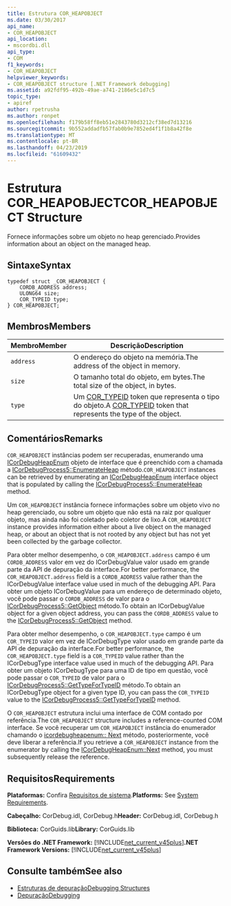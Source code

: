 ```yaml
---
title: Estrutura COR_HEAPOBJECT
ms.date: 03/30/2017
api_name:
- COR_HEAPOBJECT
api_location:
- mscordbi.dll
api_type:
- COM
f1_keywords:
- COR_HEAPOBJECT
helpviewer_keywords:
- COR_HEAPOBJECT structure [.NET Framework debugging]
ms.assetid: a92fdf95-492b-49ae-a741-2186e5c1d7c5
topic_type:
- apiref
author: rpetrusha
ms.author: ronpet
ms.openlocfilehash: f179b58ff8eb51e2843780d3212cf38ed7d13216
ms.sourcegitcommit: 9b552addadfb57fab0b9e7852ed4f1f1b8a42f8e
ms.translationtype: MT
ms.contentlocale: pt-BR
ms.lasthandoff: 04/23/2019
ms.locfileid: "61609432"
---
```

# <a name="corheapobject-structure"></a><span data-ttu-id="c306e-102">Estrutura COR_HEAPOBJECT</span><span class="sxs-lookup"><span data-stu-id="c306e-102">COR_HEAPOBJECT Structure</span></span>
<span data-ttu-id="c306e-103">Fornece informações sobre um objeto no heap gerenciado.</span><span class="sxs-lookup"><span data-stu-id="c306e-103">Provides information about an object on the managed heap.</span></span>  
  
## <a name="syntax"></a><span data-ttu-id="c306e-104">Sintaxe</span><span class="sxs-lookup"><span data-stu-id="c306e-104">Syntax</span></span>  
  
```  
typedef struct _COR_HEAPOBJECT {  
    CORDB_ADDRESS address;    
    ULONG64 size;             
    COR_TYPEID type;          
} COR_HEAPOBJECT;  
```  
  
## <a name="members"></a><span data-ttu-id="c306e-105">Membros</span><span class="sxs-lookup"><span data-stu-id="c306e-105">Members</span></span>  
  
|<span data-ttu-id="c306e-106">Membro</span><span class="sxs-lookup"><span data-stu-id="c306e-106">Member</span></span>|<span data-ttu-id="c306e-107">Descrição</span><span class="sxs-lookup"><span data-stu-id="c306e-107">Description</span></span>|  
|------------|-----------------|  
|`address`|<span data-ttu-id="c306e-108">O endereço do objeto na memória.</span><span class="sxs-lookup"><span data-stu-id="c306e-108">The address of the object in memory.</span></span>|  
|`size`|<span data-ttu-id="c306e-109">O tamanho total do objeto, em bytes.</span><span class="sxs-lookup"><span data-stu-id="c306e-109">The total size of the object, in bytes.</span></span>|  
|`type`|<span data-ttu-id="c306e-110">Um [COR_TYPEID](../../../../docs/framework/unmanaged-api/debugging/cor-typeid-structure.md) token que representa o tipo do objeto.</span><span class="sxs-lookup"><span data-stu-id="c306e-110">A [COR_TYPEID](../../../../docs/framework/unmanaged-api/debugging/cor-typeid-structure.md) token that represents the type of the object.</span></span>|  
  
## <a name="remarks"></a><span data-ttu-id="c306e-111">Comentários</span><span class="sxs-lookup"><span data-stu-id="c306e-111">Remarks</span></span>  
 <span data-ttu-id="c306e-112">`COR_HEAPOBJECT` instâncias podem ser recuperadas, enumerando uma [ICorDebugHeapEnum](../../../../docs/framework/unmanaged-api/debugging/icordebugheapenum-interface.md) objeto de interface que é preenchido com a chamada a [ICorDebugProcess5::EnumerateHeap](../../../../docs/framework/unmanaged-api/debugging/icordebugprocess5-enumerateheap-method.md) método.</span><span class="sxs-lookup"><span data-stu-id="c306e-112">`COR_HEAPOBJECT` instances can be retrieved by enumerating an [ICorDebugHeapEnum](../../../../docs/framework/unmanaged-api/debugging/icordebugheapenum-interface.md) interface object that is populated by calling the [ICorDebugProcess5::EnumerateHeap](../../../../docs/framework/unmanaged-api/debugging/icordebugprocess5-enumerateheap-method.md) method.</span></span>  
  
 <span data-ttu-id="c306e-113">Um `COR_HEAPOBJECT` instância fornece informações sobre um objeto vivo no heap gerenciado, ou sobre um objeto que não está na raiz por qualquer objeto, mas ainda não foi coletado pelo coletor de lixo.</span><span class="sxs-lookup"><span data-stu-id="c306e-113">A `COR_HEAPOBJECT` instance provides information either about a live object on the managed heap, or about an object that is not rooted by any object but has not yet been collected by the garbage collector.</span></span>  
  
 <span data-ttu-id="c306e-114">Para obter melhor desempenho, o `COR_HEAPOBJECT.address` campo é um `CORDB_ADDRESS` valor em vez do ICorDebugValue valor usado em grande parte da API de depuração da interface.</span><span class="sxs-lookup"><span data-stu-id="c306e-114">For better performance, the `COR_HEAPOBJECT.address` field is a `CORDB_ADDRESS` value rather than the ICorDebugValue interface value used in much of the debugging API.</span></span> <span data-ttu-id="c306e-115">Para obter um objeto ICorDebugValue para um endereço de determinado objeto, você pode passar o `CORDB_ADDRESS` de valor para o [ICorDebugProcess5::GetObject](../../../../docs/framework/unmanaged-api/debugging/icordebugprocess5-getobject-method.md) método.</span><span class="sxs-lookup"><span data-stu-id="c306e-115">To obtain an ICorDebugValue object for a given object address, you can pass the `CORDB_ADDRESS` value to the [ICorDebugProcess5::GetObject](../../../../docs/framework/unmanaged-api/debugging/icordebugprocess5-getobject-method.md) method.</span></span>  
  
 <span data-ttu-id="c306e-116">Para obter melhor desempenho, o `COR_HEAPOBJECT.type` campo é um `COR_TYPEID` valor em vez de ICorDebugType valor usado em grande parte da API de depuração da interface.</span><span class="sxs-lookup"><span data-stu-id="c306e-116">For better performance, the `COR_HEAPOBJECT.type` field is a `COR_TYPEID` value rather than the ICorDebugType interface value used in much of the debugging API.</span></span> <span data-ttu-id="c306e-117">Para obter um objeto ICorDebugType para uma ID de tipo em questão, você pode passar o `COR_TYPEID` de valor para o [ICorDebugProcess5::GetTypeForTypeID](../../../../docs/framework/unmanaged-api/debugging/icordebugprocess5-gettypefortypeid-method.md) método.</span><span class="sxs-lookup"><span data-stu-id="c306e-117">To obtain an ICorDebugType object for a given type ID, you can pass the `COR_TYPEID` value to the [ICorDebugProcess5::GetTypeForTypeID](../../../../docs/framework/unmanaged-api/debugging/icordebugprocess5-gettypefortypeid-method.md) method.</span></span>  
  
 <span data-ttu-id="c306e-118">O `COR_HEAPOBJECT` estrutura inclui uma interface de COM contado por referência.</span><span class="sxs-lookup"><span data-stu-id="c306e-118">The `COR_HEAPOBJECT` structure includes a reference-counted COM interface.</span></span> <span data-ttu-id="c306e-119">Se você recuperar um `COR_HEAPOBJECT` instância do enumerador chamando o [icordebugheapenum:: Next](../../../../docs/framework/unmanaged-api/debugging/icordebugheapenum-next-method.md) método, posteriormente, você deve liberar a referência.</span><span class="sxs-lookup"><span data-stu-id="c306e-119">If you retrieve a `COR_HEAPOBJECT` instance from the enumerator by calling the [ICorDebugHeapEnum::Next](../../../../docs/framework/unmanaged-api/debugging/icordebugheapenum-next-method.md) method, you must subsequently release the reference.</span></span>  
  
## <a name="requirements"></a><span data-ttu-id="c306e-120">Requisitos</span><span class="sxs-lookup"><span data-stu-id="c306e-120">Requirements</span></span>  
 <span data-ttu-id="c306e-121">**Plataformas:** Confira [Requisitos de sistema](../../../../docs/framework/get-started/system-requirements.md).</span><span class="sxs-lookup"><span data-stu-id="c306e-121">**Platforms:** See [System Requirements](../../../../docs/framework/get-started/system-requirements.md).</span></span>  
  
 <span data-ttu-id="c306e-122">**Cabeçalho:** CorDebug.idl, CorDebug.h</span><span class="sxs-lookup"><span data-stu-id="c306e-122">**Header:** CorDebug.idl, CorDebug.h</span></span>  
  
 <span data-ttu-id="c306e-123">**Biblioteca:** CorGuids.lib</span><span class="sxs-lookup"><span data-stu-id="c306e-123">**Library:** CorGuids.lib</span></span>  
  
 <span data-ttu-id="c306e-124">**Versões do .NET Framework:** [!INCLUDE[net_current_v45plus](../../../../includes/net-current-v45plus-md.md)]</span><span class="sxs-lookup"><span data-stu-id="c306e-124">**.NET Framework Versions:** [!INCLUDE[net_current_v45plus](../../../../includes/net-current-v45plus-md.md)]</span></span>  
  
## <a name="see-also"></a><span data-ttu-id="c306e-125">Consulte também</span><span class="sxs-lookup"><span data-stu-id="c306e-125">See also</span></span>

- [<span data-ttu-id="c306e-126">Estruturas de depuração</span><span class="sxs-lookup"><span data-stu-id="c306e-126">Debugging Structures</span></span>](../../../../docs/framework/unmanaged-api/debugging/debugging-structures.md)
- [<span data-ttu-id="c306e-127">Depuração</span><span class="sxs-lookup"><span data-stu-id="c306e-127">Debugging</span></span>](../../../../docs/framework/unmanaged-api/debugging/index.md)
